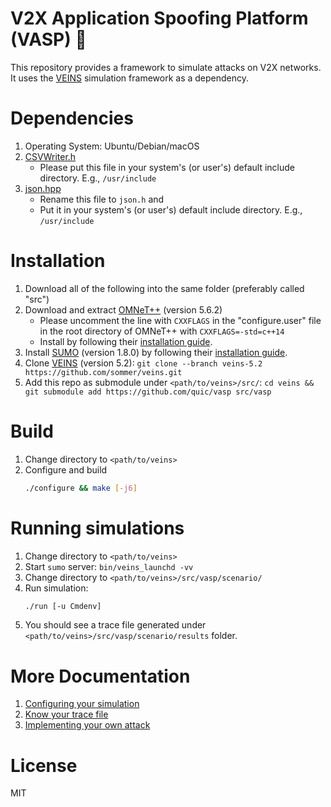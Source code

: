 # V2X Application Spoofing Platform (VASP) 🦟

This repository provides a framework to simulate attacks on V2X networks. It uses the [VEINS](https://veins.car2x.org/) simulation framework as a dependency.

# Dependencies

1. Operating System: Ubuntu/Debian/macOS
2. [CSVWriter.h](https://github.com/al-eax/CSVWriter/blob/cee5f9d0ec72120404c1510708ba818307a6ab80/include/CSVWriter.h)
    * Please put this file in your system's (or user's) default include directory. E.g., `/usr/include`
3. [json.hpp](https://github.com/nlohmann/json/releases/download/v3.10.5/json.hpp)
    * Rename this file to `json.h` and
    * Put it in your system's (or user's) default include directory. E.g., `/usr/include`

# Installation

1. Download all of the following into the same folder (preferably called "src")
2. Download and extract [OMNeT++](https://omnetpp.org/) (version 5.6.2)
    * Please uncomment the line with `CXXFLAGS` in the "configure.user" file in the root directory of OMNeT++ with `CXXFLAGS=-std=c++14`
    * Install by following their [installation guide](https://doc.omnetpp.org/omnetpp/InstallGuide.pdf).
3. Install [SUMO](https://www.eclipse.org/sumo/) (version 1.8.0) by following their [installation guide](https://sumo.dlr.de/docs/Installing/index.html).
4. Clone [VEINS](https://veins.car2x.org/) (version 5.2): `git clone --branch veins-5.2 https://github.com/sommer/veins.git`
5. Add this repo as submodule under `<path/to/veins>/src/`: `cd veins && git submodule add https://github.com/quic/vasp src/vasp`

# Build

1. Change directory to `<path/to/veins>`
2. Configure and build
    ```sh
    ./configure && make [-j6]
    ```

# Running simulations
1. Change directory to `<path/to/veins>`
2. Start `sumo` server: `bin/veins_launchd -vv`
3. Change directory to `<path/to/veins>/src/vasp/scenario/`
4. Run simulation:
    ```sh
    ./run [-u Cmdenv]
    ```
5. You should see a trace file generated under `<path/to/veins>/src/vasp/scenario/results` folder.

# More Documentation
1. [Configuring your simulation](docs/configuring_simulations.md)
2. [Know your trace file](docs/trace_file_column_explanation.md)
3. [Implementing your own attack](docs/implement_attack.md)

# License
MIT